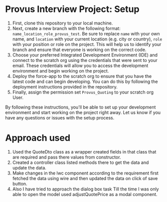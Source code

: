 # Provus Interview Project: Setup

1. First, clone this repository to your local machine.
2. Next, create a new branch with the following format: `name_location_role_provus_test`. Be sure to replace `name` with your own name, and `location` with your current location (e.g. city or country), `role` with your position or role on the project. This will help us to identify your branch and ensure that everyone is working on the correct code.
3. Choose your preferred Integrated Development Environment (IDE) and connect to the scratch org using the credentials that were sent to your email. These credentials will allow you to access the development environment and begin working on the project.
4. Deploy the force-app to the scratch org to ensure that you have the latest code and can begin developing. You can do this by following the deployment instructions provided in the repository.
5. Finally, assign the permission set `Provus_Quoting` to your scratch org User.


By following these instructions, you'll be able to set up your development environment and start working on the project right away. Let us know if you have any questions or issues with the setup process.

# Approach used
1. Used the QuoteDto class as a wrapper created fields in that class that are required and pass there values from constructor.
2. Created a controller class listed methods there to get the data and update the data.
3. Make changes in the lwc component according to the requirement first fetched the data using wire and then updated the data on click of save button.
4. Also I have tried to approach the dialog box task Till the time I was only able to open the model used adjustQuotePrice as a modal component.